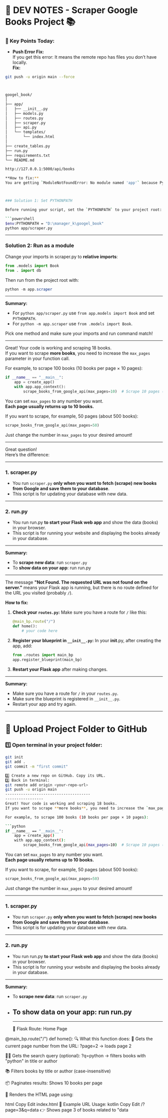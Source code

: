# 🚀 DEV NOTES - Scraper Google Books Project 📚

### 🔑 Key Points Today:

- **Push Error Fix:**  
  If you get this error:
  It means the remote repo has files you don’t have locally.  
**Fix:**  
```bash
git push -u origin main --force



googel_book/
│
├── app/
│   ├── __init__.py
│   ├── models.py
│   ├── routes.py
│   ├── scraper.py
│   ├── api.py
│   └── templates/
│       └── index.html
│
├── create_tables.py
├── run.py
├── requirements.txt
└── README.md

http://127.0.0.1:5000/api/books

**How to fix:**
You are getting `ModuleNotFoundError: No module named 'app'` because Python does not see your app folder as a package when running the script this way.



### Solution 1: Set PYTHONPATH

Before running your script, set the `PYTHONPATH` to your project root:

```powershell
$env:PYTHONPATH = "D:\manager_k\googel_book"
python app/scraper.py
```

---

### Solution 2: Run as a module

Change your imports in scraper.py to **relative imports**:

```python
from .models import Book
from . import db
```

Then run from the project root with:

```powershell
python -m app.scraper
```

---

**Summary:**  
- For `python app/scraper.py` use `from app.models import Book` and set `PYTHONPATH`.
- For `python -m app.scraper` use `from .models import Book`.

Pick one method and make sure your imports and run command match!


-----------------
Great! Your code is working and scraping 18 books.  
If you want to scrape **more books**, you need to increase the `max_pages` parameter in your function call.

For example, to scrape 100 books (10 books per page × 10 pages):

```python
if __name__ == "__main__":
    app = create_app()
    with app.app_context():
        scrape_books_from_google_api(max_pages=10)  # Scrape 10 pages (about 100 books)
```

You can set `max_pages` to any number you want.  
**Each page usually returns up to 10 books.**

If you want to scrape, for example, 50 pages (about 500 books):

```python
scrape_books_from_google_api(max_pages=50)
```

Just change the number in `max_pages` to your desired amount!

----------------------------

Great question!  
Here’s the difference:

---

### 1. **scraper.py**
- You run `scraper.py` **only when you want to fetch (scrape) new books from Google and save them to your database**.
- This script is for updating your database with new data.

---

### 2. **run.py**
- You run run.py **to start your Flask web app** and show the data (books) in your browser.
- This script is for running your website and displaying the books already in your database.

---

**Summary:**  
- To **scrape new data**: run `scraper.py`
- To **show data on your app**: run run.py

---------------------------------
The message **"Not Found. The requested URL was not found on the server."** means your Flask app is running, but there is no route defined for the URL you visited (probably `/`).

**How to fix:**

1. **Check your `routes.py`:**
   Make sure you have a route for `/` like this:
   ```python
   @main_bp.route("/")
   def home():
       # your code here
   ```

2. **Register your blueprint in `__init__.py`:**
   In your __init__.py, after creating the app, add:
   ```python
   from .routes import main_bp
   app.register_blueprint(main_bp)
   ```

3. **Restart your Flask app** after making changes.

---

**Summary:**  
- Make sure you have a route for `/` in your `routes.py`.
- Make sure the blueprint is registered in `__init__.py`.
- Restart your app and try again.

-----------------------------
# 🚀 Upload Project Folder to GitHub

### 1️⃣ Open terminal in your project folder:

```bash
git init
git add .
git commit -m "first commit"

2️⃣ Create a new repo on GitHub. Copy its URL.
3️⃣ Back in terminal:
git remote add origin <your-repo-url>
git push -u origin main
--------------------------------------
-----------------
Great! Your code is working and scraping 18 books.  
If you want to scrape **more books**, you need to increase the `max_pages` parameter in your function call.

For example, to scrape 100 books (10 books per page × 10 pages):

```python
if __name__ == "__main__":
    app = create_app()
    with app.app_context():
        scrape_books_from_google_api(max_pages=10)  # Scrape 10 pages (about 100 books)
```

You can set `max_pages` to any number you want.  
**Each page usually returns up to 10 books.**

If you want to scrape, for example, 50 pages (about 500 books):

```python
scrape_books_from_google_api(max_pages=50)
```

Just change the number in `max_pages` to your desired amount!

----------------------------
### 1. **scraper.py**
- You run `scraper.py` **only when you want to fetch (scrape) new books from Google and save them to your database**.
- This script is for updating your database with new data.

---

### 2. **run.py**
- You run run.py **to start your Flask web app** and show the data (books) in your browser.
- This script is for running your website and displaying the books already in your database.

---

**Summary:**  
- To **scrape new data**: run `scraper.py`
- To **show data on your app**: run run.py
  -----------------------------------
  -----------------------------
  🚀 Flask Route: Home Page

@main_bp.route("/")
def home():
🔍 What this function does:
📄 Gets the current page number from the URL:
?page=2 → loads page 2

🧑‍💻 Gets the search query (optional):
?q=python → filters books with "python" in title or author

📚 Filters books by title or author (case-insensitive)

📦 Paginates results:
Shows 10 books per page

🎨 Renders the HTML page using:

html
Copy
Edit
index.html
🧾 Example URL Usage:
kotlin
Copy
Edit
/?page=3&q=data
👉 Shows page 3 of books related to "data
